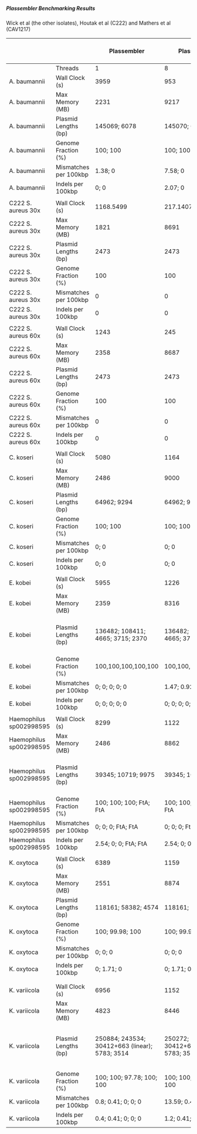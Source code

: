 ##### Plassembler Benchmarking Results


Wick et al (the other isolates), Houtak et al (C222) and Mathers et al (CAV1217)

|                         |                       | Plassembler                                    | Plassembler                                    | Plassembler                                    | Unicycler                                      | Unicycler                                      | Unicycler                                      | Ground Truth Length                        | Flye Length (From Plassembler) |
| ----------------------- | --------------------- | ---------------------------------------------- | ---------------------------------------------- | ---------------------------------------------- | ---------------------------------------------- | ---------------------------------------------- | ---------------------------------------------- | ------------------------------------------ | ------------------------------ |
|                         | Threads               | 1                                              | 8                                              | 16                                             | 1                                              | 8                                              | 16                                             |                                            |                                |
| A. baumannii            | Wall Clock (s)        | 3959                                           | 953                                            | 476                                            | 46227                                          | 7442                                           | 3649                                           |                                            |                                |
| A. baumannii            | Max Memory (MB)       | 2231                                           | 9217                                           | 15816                                          | 5180                                           | 7003                                           | 14041                                          |                                            |                                |
| A. baumannii            | Plasmid Lengths (bp)  | 145069; 6078                                   | 145070; 6078                                   | 145068; 6078                                   | 145069; 6078                                   | 145069; 6078                                   | 145069; 6078                                   | 145069; 6078                               | 145024; 12158                  |
| A. baumannii            | Genome Fraction (%)   | 100; 100                                       | 100; 100                                       | 100; 100                                       | 100; 100                                       | 100; 100                                       | 100; 100                                       |                                            |                                |
| A. baumannii            | Mismatches per 100kbp | 1.38; 0                                        | 7.58; 0                                        | 2.07; 0                                        | 18.19; 0                                       | 18.19; 0                                       | 18.19; 0                                       |                                            |                                |
| A. baumannii            | Indels per 100kbp     | 0; 0                                           | 2.07; 0                                        | 0.69; 0                                        | 0.63; 0                                        | 0.63; 0                                        | 0.63; 0                                        |                                            |                                |
|                         |                       |                                                |                                                |                                                |                                                |                                                |                                                |                                            |                                |
| C222 S. aureus 30x      | Wall Clock (s)        | 1168.5499                                      | 217.1407                                       | 200.3126                                       | 23910.1907                                     | 2889.0714                                      | 1947.4743                                      |                                            |                                |
| C222 S. aureus 30x      | Max Memory (MB)       | 1821                                           | 8691                                           | 4788                                           | 3385                                           | 6779                                           | 12504.45                                       |                                            |                                |
| C222 S. aureus 30x      | Plasmid Lengths (bp)  | 2473                                           | 2473                                           | 2473                                           | 2473                                           | 2473                                           | 2473                                           | 2473                                       | 2471                           |
| C222 S. aureus 30x      | Genome Fraction (%)   | 100                                            | 100                                            | 100                                            | 100                                            | 100                                            | 100                                            |                                            |                                |
| C222 S. aureus 30x      | Mismatches per 100kbp | 0                                              | 0                                              | 0                                              | 0                                              | 0                                              | 0                                              |                                            |                                |
| C222 S. aureus 30x      | Indels per 100kbp     | 0                                              | 0                                              | 0                                              | 0                                              | 0                                              | 0                                              |                                            |                                |
|                         |                       |                                                |                                                |                                                |                                                |                                                |                                                |                                            |                                |
| C222 S. aureus 60x      | Wall Clock (s)        | 1243                                           | 245                                            | 219.07                                         | 31093.06                                       | 3679.12                                        | 2420.97                                        |                                            |                                |
| C222 S. aureus 60x      | Max Memory (MB)       | 2358                                           | 8687                                           | 4700                                           | 3385                                           | 6958                                           | 13553.79                                       |                                            |                                |
| C222 S. aureus 60x      | Plasmid Lengths (bp)  | 2473                                           | 2473                                           | 2473                                           | 2473                                           | 2473                                           | 2473                                           | 2473                                       | 2471                           |
| C222 S. aureus 60x      | Genome Fraction (%)   | 100                                            | 100                                            | 100                                            | 100                                            | 100                                            | 100                                            |                                            |                                |
| C222 S. aureus 60x      | Mismatches per 100kbp | 0                                              | 0                                              | 0                                              | 0                                              | 0                                              | 0                                              |                                            |                                |
| C222 S. aureus 60x      | Indels per 100kbp     | 0                                              | 0                                              | 0                                              | 0                                              | 0                                              | 0                                              |                                            |                                |
|                         |                       |                                                |                                                |                                                |                                                |                                                |                                                |                                            |                                |
| C. koseri               | Wall Clock (s)        | 5080                                           | 1164                                           | 664                                            | 46448                                          | 7518                                           | 3695.6499                                      |                                            |                                |
| C. koseri               | Max Memory (MB)       | 2486                                           | 9000                                           | 13084                                          | 4868                                           | 7781                                           | 14041.38                                       |                                            |                                |
| C. koseri               | Plasmid Lengths (bp)  | 64962; 9294                                    | 64962; 9294                                    | 64962; 9294                                    | 64962; 9294                                    | 64962; 9294                                    | 64962; 9294                                    | 64962; 9294                                | 64931; 9287                    |
| C. koseri               | Genome Fraction (%)   | 100; 100                                       | 100; 100                                       | 100; 100                                       | 100; 100                                       | 100; 100                                       | 100; 100                                       |                                            |                                |
| C. koseri               | Mismatches per 100kbp | 0; 0                                           | 0; 0                                           | 0; 0                                           | 0; 0                                           | 0; 0                                           | 0; 0                                           |                                            |                                |
| C. koseri               | Indels per 100kbp     | 0; 0                                           | 0; 0                                           | 0; 0                                           | 0; 0                                           | 0; 0                                           | 0; 0                                           |                                            |                                |
|                         |                       |                                                |                                                |                                                |                                                |                                                |                                                |                                            |                                |
| E. kobei                | Wall Clock (s)        | 5955                                           | 1226                                           | 955                                            | 50203                                          | 7752                                           | 4112.6985                                      |                                            |                                |
| E. kobei                | Max Memory (MB)       | 2359                                           | 8316                                           | 5538                                           | 4473                                           | 7616                                           | 14062.13                                       |                                            |                                |
| E. kobei                | Plasmid Lengths (bp)  | 136482; 108411; 4665; 3715; 2370               | 136482; 108411; 4665; 3715; 2370               | 136478; 108411; 4665; 3715; 2370               | 136482; 108411; 4665; 3715; 2370               | 136482; 108411; 4665; 3715; 2370               | 136482; 108411; 4665; 3715; 2370               | 136482; 108411; 4665; 3715; 2370           | 136409; 108359                 |
| E. kobei                | Genome Fraction (%)   | 100,100,100,100,100                            | 100,100,100,100,100                            | 100,100,100,100,100                            | 100,100,100,100,100                            | 100,100,100,100,100                            | 100,100,100,100,100                            |                                            |                                |
| E. kobei                | Mismatches per 100kbp | 0; 0; 0; 0; 0                                  | 1.47; 0.92; 0; 0; 0                            | 0.73; 0; 0; 0; 0                               | 137.47; 3.6; 0; 0; 0                           | 137.47; 3.6; 0; 0; 0                           | 137.47; 3.6; 0; 0; 0                           |                                            |                                |
| E. kobei                | Indels per 100kbp     | 0; 0; 0; 0; 0                                  | 0; 0; 0; 0; 0                                  | 2.2; 0; 0; 0; 0                                | 4.68; 0; 0; 0; 0                               | 4.68; 0; 0; 0; 0                               | 4.68; 0; 0; 0; 0                               |                                            |                                |
|                         |                       |                                                |                                                |                                                |                                                |                                                |                                                |                                            |                                |
| Haemophilus sp002998595 | Wall Clock (s)        | 8299                                           | 1122                                           | 751.2137                                       | 37282                                          | 4509                                           | 2944                                           |                                            |                                |
| Haemophilus sp002998595 | Max Memory (MB)       | 2486                                           | 8862                                           | 16397.36                                       | 4064                                           | 7455                                           | 14041                                          |                                            |                                |
| Haemophilus sp002998595 | Plasmid Lengths (bp)  | 39345; 10719; 9975                             | 39345; 10719; 9975                             | 39345; 10719; 9975                             | 39345; 10719; 9975                             | 39345; 10719; 9975                             | 39345; 10719; 9975                             | 39398; 10719; 9975; 7392; 5675             | 39384; 21380; 19932; FtA; 5667 |
| Haemophilus sp002998595 | Genome Fraction (%)   | 100; 100; 100; FtA; FtA                        | 100; 100; 100; FtA; FtA                        | 100; 100; 100; FtA; FtA                        | 100; 100; 100; FtA; FtA                        | 100; 100; 100; FtA; FtA                        | 100; 100; 100; FtA; FtA                        |                                            |                                |
| Haemophilus sp002998595 | Mismatches per 100kbp | 0; 0; 0; FtA; FtA                              | 0; 0; 0; FtA; FtA                              | 0; 0; 0; FtA; FtA                              | 0; 0; 0; FtA; FtA                              | 0; 0; 0; FtA; FtA                              | 0; 0; 0; FtA; FtA                              |                                            |                                |
| Haemophilus sp002998595 | Indels per 100kbp     | 2.54; 0; 0; FtA; FtA                           | 2.54; 0; 0; FtA; FtA                           | 2.54; 0; 0; FtA; FtA                           | 2.54; 0; 0; FtA; FtA                           | 2.54; 0; 0; FtA; FtA                           | 2.54; 0; 0; FtA; FtA                           |                                            |                                |
|                         |                       |                                                |                                                |                                                |                                                |                                                |                                                |                                            |                                |
| K. oxytoca              | Wall Clock (s)        | 6389                                           | 1159                                           | 711                                            | 58823                                          | 9659                                           | 5036.2259                                      |                                            |                                |
| K. oxytoca              | Max Memory (MB)       | 2551                                           | 8874                                           | 17098                                          | 5832                                           | 8128                                           | 14041.44                                       |                                            |                                |
| K. oxytoca              | Plasmid Lengths (bp)  | 118161; 58382; 4574                            | 118161; 58382; 4574                            | 118161; 58382; 4574                            | 118161; 58472; 4574                            | 118161; 58472; 4574                            | 118161; 58472; 4574                            | 118161; 58472; 4574                        | 118092; 58416; 9133            |
| K. oxytoca              | Genome Fraction (%)   | 100; 99.98; 100                                | 100; 99.98; 100                                | 100; 99.98; 100                                | 100; 99.98; 100                                | 100; 99.98; 100                                | 100; 99.98; 100                                |                                            |                                |
| K. oxytoca              | Mismatches per 100kbp | 0; 0; 0                                        | 0; 0; 0                                        | 0; 0; 0                                        | 325.01; 0; 0                                   | 325.01; 0; 0                                   | 325.01; 0; 0                                   |                                            |                                |
| K. oxytoca              | Indels per 100kbp     | 0; 1.71; 0                                     | 0; 1.71; 0                                     | 0; 1.71; 0                                     | 10.56; 0; 0                                    | 10.56; 0; 0                                    | 10.56; 0; 0                                    |                                            |                                |
|                         |                       |                                                |                                                |                                                |                                                |                                                |                                                |                                            |                                |
|                         |                       |                                                |                                                |                                                |                                                |                                                |                                                |                                            |                                |
| K. variicola            | Wall Clock (s)        | 6956                                           | 1152                                           | 693                                            | 51865                                          | 7481                                           | 4057                                           |                                            |                                |
| K. variicola            | Max Memory (MB)       | 4823                                           | 8446                                           | 6833                                           | 3583                                           | 7100                                           | 13647                                          |                                            |                                |
| K. variicola            | Plasmid Lengths (bp)  | 250884; 243534; 30412+663 (linear); 5783; 3514 | 250272; 243534; 30412+663 (linear); 5783; 3514 | 250884; 243534; 30412+663 (linear); 5783; 3514 | 250902; 243534; 30412+663 (linear); 5783; 3514 | 250902; 243534; 30412+663 (linear); 5783; 3514 | 250902; 243534; 30412+663 (linear); 5783; 3514 | 250980; 243620; 31780 (linear); 5783; 3514 | 250828; 243496; 31698; 5777    |
| K. variicola            | Genome Fraction (%)   | 100; 100; 97.78; 100; 100                      | 100; 100; 97.78; 100; 100                      | 100; 100; 97.78; 100; 100                      | 100; 100; 97.78; 100; 100                      | 100; 100; 97.78; 100; 100                      | 100; 100; 97.78; 100; 100                      |                                            |                                |
| K. variicola            | Mismatches per 100kbp | 0.8; 0.41; 0; 0; 0                             | 13.59; 0.41; 0; 0; 0                           | 0.8; 0.41; 0; 0; 0                             | 105.81; 0.41; 0; 0; 0                          | 105.81; 0.41; 0; 0; 0                          | 105.81; 0.41; 0; 0; 0                          |                                            |                                |
| K. variicola            | Indels per 100kbp     | 0.4; 0.41; 0; 0; 0                             | 1.2; 0.41; 0; 0; 0                             | 0.8; 0.41; 0; 0; 0                             | 3.54; 0.41; 0; 0; 0                            | 3.54; 0.41; 0; 0; 0                            | 3.54; 0.41; 0; 0; 0                            |                                            |                                |
